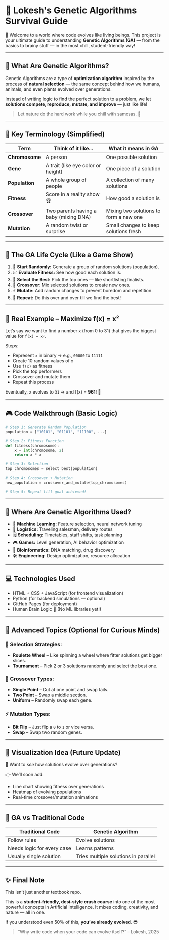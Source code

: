 # 🧬 Lokesh's Genetic Algorithms Survival Guide

🚀 Welcome to a world where code evolves like living beings. This project is your ultimate guide to understanding **Genetic Algorithms (GA)** — from the basics to brainy stuff — in the most chill, student-friendly way!

---

## 🧥 What Are Genetic Algorithms?

Genetic Algorithms are a type of **optimization algorithm** inspired by the process of **natural selection** — the same concept behind how we humans, animals, and even plants evolved over generations.

Instead of writing logic to find the perfect solution to a problem, we let **solutions compete, reproduce, mutate, and improve** — just like life!

> Let nature do the hard work while you chill with samosas. 🥟

---

## 🧬 Key Terminology (Simplified)

| Term           | Think of it like...                        | What it means in GA                          |
|----------------|--------------------------------------------|----------------------------------------------|
| **Chromosome** | A person                                   | One possible solution                        |
| **Gene**       | A trait (like eye color or height)         | One piece of a solution                      |
| **Population** | A whole group of people                    | A collection of many solutions               |
| **Fitness**    | Score in a reality show 🏆                 | How good a solution is                       |
| **Crossover**  | Two parents having a baby (mixing DNA)     | Mixing two solutions to form a new one       |
| **Mutation**   | A random twist or surprise                 | Small changes to keep solutions fresh        |

---

## 🔀 The GA Life Cycle (Like a Game Show)

1. 🎲 **Start Randomly:** Generate a group of random solutions (population).
2. 📈 **Evaluate Fitness:** See how good each solution is.
3. 🏅 **Select the Best:** Pick the top ones — like shortlisting finalists.
4. 💖 **Crossover:** Mix selected solutions to create new ones.
5. ⚡ **Mutate:** Add random changes to prevent boredom and repetition.
6. 🔁 **Repeat:** Do this over and over till we find the best!

---

## 🧠 Real Example – Maximize f(x) = x²

Let’s say we want to find a number `x` (from 0 to 31) that gives the biggest value for `f(x) = x²`.

Steps:
- Represent `x` in binary → e.g., `00000` to `11111`
- Create 10 random values of `x`
- Use `f(x)` as fitness
- Pick the top performers
- Crossover and mutate them
- Repeat this process

Eventually, x evolves to `31` → and f(x) = **961**! 🎯

---

## 🎮 Code Walkthrough (Basic Logic)

```python
# Step 1: Generate Random Population
population = ["10101", "01101", "11100", ...]

# Step 2: Fitness Function
def fitness(chromosome):
    x = int(chromosome, 2)
    return x * x

# Step 3: Selection
top_chromosomes = select_best(population)

# Step 4: Crossover + Mutation
new_population = crossover_and_mutate(top_chromosomes)

# Step 5: Repeat till goal achieved!
```

---

## 📍 Where Are Genetic Algorithms Used?

- 🧠 **Machine Learning:** Feature selection, neural network tuning
- 🚚 **Logistics:** Traveling salesman, delivery routes
- 🗒️ **Scheduling:** Timetables, staff shifts, task planning
- 🎮 **Games:** Level generation, AI behavior optimization
- 🧬 **Bioinformatics:** DNA matching, drug discovery
- 🛠️ **Engineering:** Design optimization, resource allocation

---

## 💻 Technologies Used

- HTML + CSS + JavaScript (for frontend visualization)
- Python (for backend simulations — optional)
- GitHub Pages (for deployment)
- Human Brain Logic 🧠 (No ML libraries yet!)

---

## 🔮 Advanced Topics (Optional for Curious Minds)

### 🎲 Selection Strategies:
- **Roulette Wheel** – Like spinning a wheel where fitter solutions get bigger slices.
- **Tournament** – Pick 2 or 3 solutions randomly and select the best one.

### 💖 Crossover Types:
- **Single Point** – Cut at one point and swap tails.
- **Two Point** – Swap a middle section.
- **Uniform** – Randomly swap each gene.

### ⚡ Mutation Types:
- **Bit Flip** – Just flip a `0` to `1` or vice versa.
- **Swap** – Swap two random genes.

---

## 🌟 Visualization Idea (Future Update)

🧠 Want to *see* how solutions evolve over generations?

👉 We’ll soon add:
- Line chart showing fitness over generations
- Heatmap of evolving populations
- Real-time crossover/mutation animations

---

## 🥇 GA vs Traditional Code

| Traditional Code | Genetic Algorithm |
|------------------|-------------------|
| Follow rules     | Evolve solutions  |
| Needs logic for every case | Learns patterns |
| Usually single solution | Tries multiple solutions in parallel |

---

## ✨ Final Note

This isn’t just another textbook repo.

This is a **student-friendly, desi-style crash course** into one of the most powerful concepts in Artificial Intelligence. It mixes coding, creativity, and nature — all in one.

If you understood even 50% of this, **you’ve already evolved**. 😎

> “Why write code when your code can evolve itself?” – Lokesh, 2025

